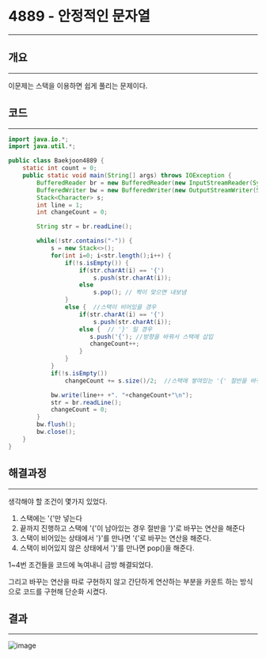 # 4889 - 안정적인 문자열

---

## 개요

---

이문제는 스택을 이용하면 쉽게 풀리는 문제이다.

## 코드

---

```java
import java.io.*;
import java.util.*;

public class Baekjoon4889 {
    static int count = 0;
    public static void main(String[] args) throws IOException {
        BufferedReader br = new BufferedReader(new InputStreamReader(System.in));
        BufferedWriter bw = new BufferedWriter(new OutputStreamWriter(System.out));
        Stack<Character> s;
        int line = 1;
        int changeCount = 0;

        String str = br.readLine();

        while(!str.contains("-")) {
            s = new Stack<>();
            for(int i=0; i<str.length();i++) {
                if(!s.isEmpty()) {
                    if(str.charAt(i) == '{')
                        s.push(str.charAt(i));
                    else
                        s.pop(); // 짝이 맞으면 내보냄
                }
                else {  //스택이 비어있을 경우
                    if(str.charAt(i) == '{')
                        s.push(str.charAt(i));
                    else {  // '}' 일 경우
                       s.push('{'); //방향을 바꿔서 스택에 삽입
                       changeCount++;
                    }
                }
            }
            if(!s.isEmpty())
                changeCount += s.size()/2;  //스택에 쌓여있는 '{' 절반을 바꿔줌

            bw.write(line++ +". "+changeCount+"\n");
            str = br.readLine();
            changeCount = 0;
        }
        bw.flush();
        bw.close();
    }
}
```

## 해결과정

---

생각해야 할 조건이 몇가지 있었다.

1. 스택에는 '{'만 넣는다
2. 끝까지 진행하고 스택에 '{'이 남아있는 경우 절반을 '}'로 바꾸는 연산을 해준다
3. 스택이 비어있는 상태에서 '}'를 만나면 '{'로 바꾸는 연산을 해준다.
4. 스택이 비어있지 않은 상태에서 '}'를 만나면 pop()을 해준다.

1~4번 조건들을 코드에 녹여내니 금방 해결되었다.

그리고 바꾸는 연산을 따로 구현하지 않고 간단하게 연산하는 부분을 카운트 하는 방식으로 코드를 구현해 단순화 시켰다.

## 결과

---


![image](https://user-images.githubusercontent.com/47655983/98333220-98008280-2043-11eb-9c15-1d11f4338fb5.png)

